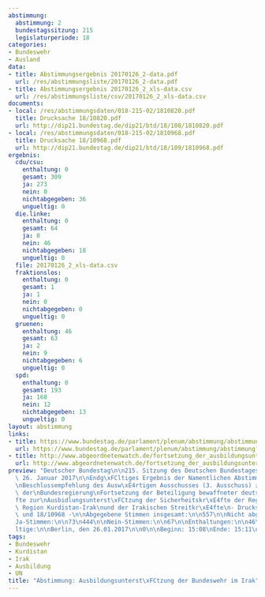 ```yaml
---
abstimmung:
  abstimmung: 2
  bundestagssitzung: 215
  legislaturperiode: 18
categories:
- Bundeswehr
- Ausland
data:
- title: Abstimmungsergebnis 20170126_2-data.pdf
  url: /res/abstimmungsliste/20170126_2-data.pdf
- title: Abstimmungsergebnis 20170126_2_xls-data.csv
  url: /res/abstimmungsliste/csv/20170126_2_xls-data.csv
documents:
- local: /res/abstimmungsdaten/018-215-02/1810820.pdf
  title: Drucksache 18/10820.pdf
  url: http://dip21.bundestag.de/dip21/btd/18/108/1810820.pdf
- local: /res/abstimmungsdaten/018-215-02/1810968.pdf
  title: Drucksache 18/10968.pdf
  url: http://dip21.bundestag.de/dip21/btd/18/109/1810968.pdf
ergebnis:
  cdu/csu:
    enthaltung: 0
    gesamt: 309
    ja: 273
    nein: 0
    nichtabgegeben: 36
    ungueltig: 0
  die.linke:
    enthaltung: 0
    gesamt: 64
    ja: 0
    nein: 46
    nichtabgegeben: 18
    ungueltig: 0
  file: 20170126_2_xls-data.csv
  fraktionslos:
    enthaltung: 0
    gesamt: 1
    ja: 1
    nein: 0
    nichtabgegeben: 0
    ungueltig: 0
  gruenen:
    enthaltung: 46
    gesamt: 63
    ja: 2
    nein: 9
    nichtabgegeben: 6
    ungueltig: 0
  spd:
    enthaltung: 0
    gesamt: 193
    ja: 168
    nein: 12
    nichtabgegeben: 13
    ungueltig: 0
layout: abstimmung
links:
- title: https://www.bundestag.de/parlament/plenum/abstimmung/abstimmung?id=453
  url: https://www.bundestag.de/parlament/plenum/abstimmung/abstimmung?id=453
- title: http://www.abgeordnetenwatch.de/fortsetzung_der_ausbildungsunterstuetzung_im_irak-1105-848.html
  url: http://www.abgeordnetenwatch.de/fortsetzung_der_ausbildungsunterstuetzung_im_irak-1105-848.html
preview: "Deutscher Bundestag\n\n215. Sitzung des Deutschen Bundestages\nam Donnerstag,\
  \ 26. Januar 2017\n\nEndg\xFCltiges Ergebnis der Namentlichen Abstimmung Nr. 2\n\
  \nBeschlussempfehlung des Ausw\xE4rtigen Ausschusses (3. Ausschuss) zu dem Antrag\
  \ der\nBundesregierung\nFortsetzung der Beteiligung bewaffneter deutscher Streitkr\xE4\
  fte zur\nAusbidlungsunterst\xFCtzung der Sicherheitskr\xE4fte der Regierung der\
  \ Region Kurdistan-Irak\nund der Irakischen Streitkr\xE4fte\n- Drucksachen 18/10820\
  \ und 18/10968 -\n\nAbgegebene Stimmen insgesamt:\n\n557\n\nNicht abgegebene Stimmen:\n\
  Ja-Stimmen:\n\n73\n444\n\nNein-Stimmen:\n\n67\n\nEnthaltungen:\n\n46\n\nUng\xFC\
  ltige:\n\nBerlin, den 26.01.2017\n\n0\n\nBeginn: 15:08\nEnde: 15:11\n"
tags:
- Bundeswehr
- Kurdistan
- Irak
- Ausbildung
- UN
title: "Abstimmung: Ausbildungsunterst\xFCtzung der Bundeswehr im Irak"
---
```


